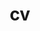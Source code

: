 ---
layout: cv
permalink: /cv/
title: cv
nav: true
nav_order: 5
cv_pdf: CV.pdf # Updated to point to your uploaded CV
description: My academic and professional journey, spanning a transition from a Ph.D. in Biochemistry to a Master's in Computer Science at Upenn. This CV highlights my research in structural biology, biophysics, and enzymology, along with extensive teaching and mentorship experience.
toc:
  sidebar: left
---